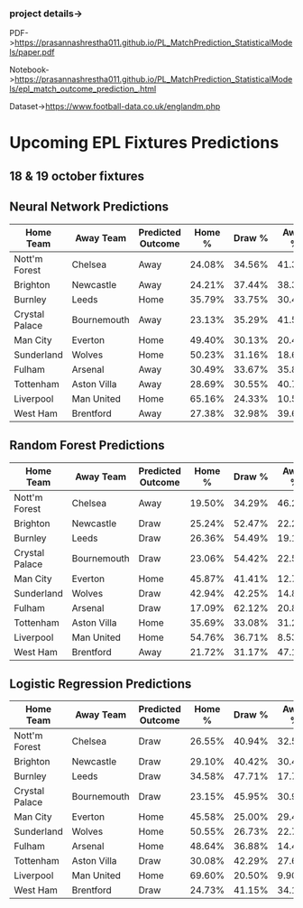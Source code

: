 ### project details->
   PDF->https://prasannashrestha011.github.io/PL_MatchPrediction_StatisticalModels/paper.pdf

   Notebook->https://prasannashrestha011.github.io/PL_MatchPrediction_StatisticalModels/epl_match_outcome_prediction_.html

   Dataset->https://www.football-data.co.uk/englandm.php
# Upcoming EPL Fixtures Predictions
  ## 18 & 19 october fixtures


## Neural Network Predictions

| Home Team        | Away Team       | Predicted Outcome | Home %  | Draw %  | Away %  | Result         |
|------------------|-----------------|-------------------|---------|---------|---------|----------------|
| Nott'm Forest    | Chelsea         | Away              | 24.08%  | 34.56%  | 41.36%  | **Chelsea**     |
| Brighton         | Newcastle       | Away              | 24.21%  | 37.44%  | 38.35%  | **Draw**        |
| Burnley          | Leeds           | Home              | 35.79%  | 33.75%  | 30.46%  | **Leeds**       |
| Crystal Palace   | Bournemouth     | Away              | 23.13%  | 35.29%  | 41.58%  | **Palace**      |
| Man City         | Everton         | Home              | 49.40%  | 30.13%  | 20.47%  | **Man City**    |
| Sunderland       | Wolves          | Home              | 50.23%  | 31.16%  | 18.61%  | **Draw**        |
| Fulham           | Arsenal         | Away              | 30.49%  | 33.67%  | 35.83%  | **Arsenal**     |
| Tottenham        | Aston Villa     | Away              | 28.69%  | 30.55%  | 40.76%  | **Tottenham**   |
| Liverpool        | Man United      | Home              | 65.16%  | 24.33%  | 10.51%  | **Liverpool**   |
| West Ham         | Brentford       | Away              | 27.38%  | 32.98%  | 39.64%  | **Brentford**        |

## Random Forest Predictions

| Home Team        | Away Team       | Predicted Outcome | Home %  | Draw %  | Away %  | Winner       |
|------------------|-----------------|-----------------|---------|---------|---------|--------------|
| Nott'm Forest    | Chelsea         | Away            | 19.50%  | 34.29%  | 46.22%  | Chelsea      |
| Brighton         | Newcastle       | Draw            | 25.24%  | 52.47%  | 22.29%  | Draw         |
| Burnley          | Leeds           | Draw            | 26.36%  | 54.49%  | 19.15%  | Draw         |
| Crystal Palace   | Bournemouth     | Draw            | 23.06%  | 54.42%  | 22.52%  | Draw         |
| Man City         | Everton         | Home            | 45.87%  | 41.41%  | 12.72%  | Man City     |
| Sunderland       | Wolves          | Draw            | 42.94%  | 42.25%  | 14.80%  | Draw         |
| Fulham           | Arsenal         | Draw            | 17.09%  | 62.12%  | 20.80%  | Draw         |
| Tottenham        | Aston Villa     | Home            | 35.69%  | 33.08%  | 31.23%  | Tottenham    |
| Liverpool        | Man United      | Home            | 54.76%  | 36.71%  | 8.53%   | Liverpool    |
| West Ham         | Brentford       | Away            | 21.72%  | 31.17%  | 47.11%  | Brentford    |

## Logistic Regression Predictions 

| Home Team        | Away Team       | Predicted Outcome | Home %  | Draw %  | Away %  | Winner       |
|------------------|-----------------|-----------------|---------|---------|---------|--------------|
| Nott'm Forest    | Chelsea         | Draw            | 26.55%  | 40.94%  | 32.51%  | Draw         |
| Brighton         | Newcastle       | Draw            | 29.10%  | 40.42%  | 30.48%  | Draw         |
| Burnley          | Leeds           | Draw            | 34.58%  | 47.71%  | 17.70%  | Draw         |
| Crystal Palace   | Bournemouth     | Draw            | 23.15%  | 45.95%  | 30.90%  | Draw         |
| Man City         | Everton         | Home            | 45.58%  | 25.00%  | 29.42%  | Man City     |
| Sunderland       | Wolves          | Home            | 50.55%  | 26.73%  | 22.71%  | Sunderland   |
| Fulham           | Arsenal         | Home            | 48.64%  | 36.88%  | 14.48%  | Fulham       |
| Tottenham        | Aston Villa     | Draw            | 30.08%  | 42.29%  | 27.63%  | Draw         |
| Liverpool        | Man United      | Home            | 69.60%  | 20.50%  | 9.90%   | Liverpool    |
| West Ham         | Brentford       | Draw            | 24.73%  | 41.15%  | 34.12%  | Draw         |
